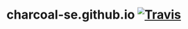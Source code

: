 # charcoal-se.github.io [![Travis](https://img.shields.io/travis/Charcoal-SE/charcoal-se.github.io.svg?style=flat-square)](https://travis-ci.org/Charcoal-SE/charcoal-se.github.io)
